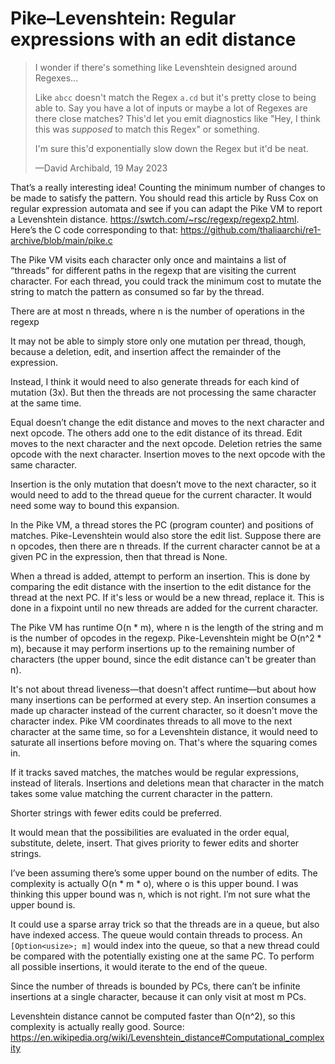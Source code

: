 # Pike–Levenshtein: Regular expressions with an edit distance

> I wonder if there's something like Levenshtein designed around Regexes...
>
> Like `abcc` doesn't match the Regex `a.cd` but it's pretty close to being able
> to. Say you have a lot of inputs or maybe a lot of Regexes are there close
> matches? This'd let you emit diagnostics like "Hey, I think this was
> _supposed_ to match this Regex" or something.
>
> I'm sure this'd exponentially slow down the Regex but it'd be neat.
>
> —David Archibald, 19 May 2023

That’s a really interesting idea! Counting the minimum number of changes to be
made to satisfy the pattern. You should read this article by Russ Cox on regular
expression automata and see if you can adapt the Pike VM to report a Levenshtein
distance. https://swtch.com/~rsc/regexp/regexp2.html. Here’s the C code
corresponding to that:
https://github.com/thaliaarchi/re1-archive/blob/main/pike.c

The Pike VM visits each character only once and maintains a list of “threads”
for different paths in the regexp that are visiting the current character. For
each thread, you could track the minimum cost to mutate the string to match the
pattern as consumed so far by the thread.

There are at most n threads, where n is the number of operations in the regexp

It may not be able to simply store only one mutation per thread, though, because
a deletion, edit, and insertion affect the remainder of the expression.

Instead, I think it would need to also generate threads for each kind of
mutation (3x). But then the threads are not processing the same character at the
same time.

Equal doesn’t change the edit distance and moves to the next character and next
opcode. The others add one to the edit distance of its thread. Edit moves to the
next character and the next opcode. Deletion retries the same opcode with the
next character. Insertion moves to the next opcode with the same character.

Insertion is the only mutation that doesn’t move to the next character, so it
would need to add to the thread queue for the current character. It would need
some way to bound this expansion.

In the Pike VM, a thread stores the PC (program counter) and positions of
matches. Pike-Levenshtein would also store the edit list. Suppose there are n
opcodes, then there are n threads. If the current character cannot be at a given
PC in the expression, then that thread is None.

When a thread is added, attempt to perform an insertion. This is done by
comparing the edit distance with the insertion to the edit distance for the
thread at the next PC. If it's less or would be a new thread, replace it. This
is done in a fixpoint until no new threads are added for the current character.

The Pike VM has runtime O(n \* m), where n is the length of the string and m is
the number of opcodes in the regexp. Pike-Levenshtein might be O(n^2 \* m),
because it may perform insertions up to the remaining number of characters (the
upper bound, since the edit distance can't be greater than n).

It's not about thread liveness—that doesn't affect runtime—but about how many
insertions can be performed at every step. An insertion consumes a made up
character instead of the current character, so it doesn't move the character
index. Pike VM coordinates threads to all move to the next character at the same
time, so for a Levenshtein distance, it would need to saturate all insertions
before moving on. That's where the squaring comes in.

If it tracks saved matches, the matches would be regular expressions, instead of
literals. Insertions and deletions mean that character in the match takes some
value matching the current character in the pattern.

Shorter strings with fewer edits could be preferred.

It would mean that the possibilities are evaluated in the order equal,
substitute, delete, insert. That gives priority to fewer edits and shorter
strings.

I’ve been assuming there’s some upper bound on the number of edits. The
complexity is actually O(n \* m \* o), where o is this upper bound. I was thinking
this upper bound was n, which is not right. I’m not sure what the upper bound
is.

It could use a sparse array trick so that the threads are in a queue, but also
have indexed access. The queue would contain threads to process. An
`[Option<usize>; m]` would index into the queue, so that a new thread could be
compared with the potentially existing one at the same PC. To perform all
possible insertions, it would iterate to the end of the queue.

Since the number of threads is bounded by PCs, there can’t be infinite
insertions at a single character, because it can only visit at most m PCs.

Levenshtein distance cannot be computed faster than O(n^2), so this complexity
is actually really good. Source:
https://en.wikipedia.org/wiki/Levenshtein_distance#Computational_complexity
